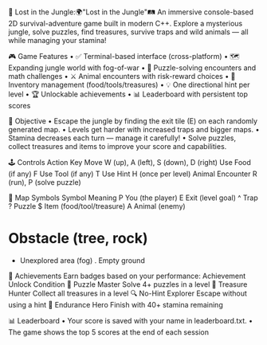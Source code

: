 🌴 Lost in the Jungle:🌍"Lost in the Jungle"🛤️
An immersive console-based 2D survival-adventure game built in modern C++.
Explore a mysterious jungle, solve puzzles, find treasures, survive traps and wild animals — all while managing your stamina!

🎮 Game Features
	• ✅ Terminal-based interface (cross-platform)
	• 🗺️ Expanding jungle world with fog-of-war
	• 🧠 Puzzle-solving encounters and math challenges
	• ⚔️ Animal encounters with risk-reward choices
	• 🔧 Inventory management (food/tools/treasures)
	• 💡 One directional hint per level
	• 🏆 Unlockable achievements
	• 📊 Leaderboard with persistent top scores

🎯 Objective
	• Escape the jungle by finding the exit tile (E) on each randomly generated map.
	• Levels get harder with increased traps and bigger maps.
	• Stamina decreases each turn — manage it carefully!
	• Solve puzzles, collect treasures and items to improve your score and capabilities.

🕹 Controls
Action	Key
Move	W (up), A (left), S (down), D (right)
Use Food (if any)	F
Use Tool (if any)	T
Use Hint	H (once per level)
Animal Encounter	R (run), P (solve puzzle)

🧿 Map Symbols
Symbol	Meaning
P	You (the player)
E	Exit (level goal)
^	Trap
?	Puzzle
$	Item (food/tool/treasure)
A	Animal (enemy)
#	Obstacle (tree, rock)
*	Unexplored area (fog)
.	Empty ground

🏅 Achievements
Earn badges based on your performance:
Achievement	Unlock Condition
🧠 Puzzle Master	Solve 4+ puzzles in a level
💎 Treasure Hunter	Collect all treasures in a level
🔍 No-Hint Explorer	Escape without using a hint
💪 Endurance Hero	Finish with 40+ stamina remaining

📊 Leaderboard
	• Your score is saved with your name in leaderboard.txt.
	• The game shows the top 5 scores at the end of each session
